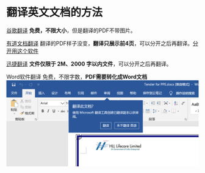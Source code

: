 # 翻译英文文档的方法

[谷歌翻译](https://translate.google.cn/#view=home&op=docs&sl=en&tl=zh-CN)
**免费，不限大小**，但是翻译的PDF不带图片。

[有道文档翻译](https://pdf.youdao.com/main.html?src=new-fanyiweb)
翻译的PDF样子没变，**翻译只展示前4页**，可以分开之后再翻译。[分开用这个软件](https://www.pdfshaper.com/download.html)

[迅捷翻译](https://app.xunjiepdf.com/fanyi/)
**文件仅限于 2M、2000 字以内文件**，可以分开之后再翻译。

Word软件翻译
免费，不限字数，**PDF需要转化成Word文档**
![](assets/%E7%BF%BB%E8%AF%91%E8%8B%B1%E6%96%87%E6%96%87%E6%A1%A3%E7%9A%84%E6%96%B9%E6%B3%95/2020-03-25-22-37-40.png)
